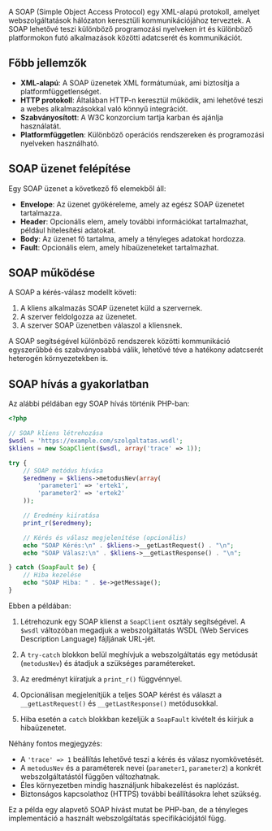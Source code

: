 A SOAP (Simple Object Access Protocol) egy XML-alapú protokoll, amelyet webszolgáltatások hálózaton keresztüli kommunikációjához terveztek. A SOAP lehetővé teszi különböző programozási nyelveken írt és különböző platformokon futó alkalmazások közötti adatcserét és kommunikációt.
## Főbb jellemzők

- **XML-alapú**: A SOAP üzenetek XML formátumúak, ami biztosítja a platformfüggetlenséget.
- **HTTP protokoll**: Általában HTTP-n keresztül működik, ami lehetővé teszi a webes alkalmazásokkal való könnyű integrációt.
- **Szabványosított**: A W3C konzorcium tartja karban és ajánlja használatát.
- **Platformfüggetlen**: Különböző operációs rendszereken és programozási nyelveken használható.
## SOAP üzenet felépítése

Egy SOAP üzenet a következő fő elemekből áll:

- **Envelope**: Az üzenet gyökéreleme, amely az egész SOAP üzenetet tartalmazza.
- **Header**: Opcionális elem, amely további információkat tartalmazhat, például hitelesítési adatokat.
- **Body**: Az üzenet fő tartalma, amely a tényleges adatokat hordozza.
- **Fault**: Opcionális elem, amely hibaüzeneteket tartalmazhat.
## SOAP működése

A SOAP a kérés-válasz modellt követi:

1. A kliens alkalmazás SOAP üzenetet küld a szervernek.
2. A szerver feldolgozza az üzenetet.
3. A szerver SOAP üzenetben válaszol a kliensnek.

A SOAP segítségével különböző rendszerek közötti kommunikáció egyszerűbbé és szabványosabbá válik, lehetővé téve a hatékony adatcserét heterogén környezetekben is.
## SOAP hívás a gyakorlatban

Az alábbi példában egy SOAP hívás történik PHP-ban:

```php
<?php

// SOAP kliens létrehozása
$wsdl = 'https://example.com/szolgaltatas.wsdl';
$kliens = new SoapClient($wsdl, array('trace' => 1));

try {
    // SOAP metódus hívása
    $eredmeny = $kliens->metodusNev(array(
        'parameter1' => 'ertek1',
        'parameter2' => 'ertek2'
    ));

    // Eredmény kiíratása
    print_r($eredmeny);

    // Kérés és válasz megjelenítése (opcionális)
    echo "SOAP Kérés:\n" . $kliens->__getLastRequest() . "\n";
    echo "SOAP Válasz:\n" . $kliens->__getLastResponse() . "\n";

} catch (SoapFault $e) {
    // Hiba kezelése
    echo "SOAP Hiba: " . $e->getMessage();
}
```

Ebben a példában:

1. Létrehozunk egy SOAP klienst a `SoapClient` osztály segítségével. A `$wsdl` változóban megadjuk a webszolgáltatás WSDL (Web Services Description Language) fájljának URL-jét.

2. A `try-catch` blokkon belül meghívjuk a webszolgáltatás egy metódusát (`metodusNev`) és átadjuk a szükséges paramétereket.

3. Az eredményt kiíratjuk a `print_r()` függvénnyel.

4. Opcionálisan megjelenítjük a teljes SOAP kérést és választ a `__getLastRequest()` és `__getLastResponse()` metódusokkal.

5. Hiba esetén a `catch` blokkban kezeljük a `SoapFault` kivételt és kiírjuk a hibaüzenetet.

Néhány fontos megjegyzés:

- A `'trace' => 1` beállítás lehetővé teszi a kérés és válasz nyomkövetését.
- A `metodusNev` és a paraméterek nevei (`parameter1`, `parameter2`) a konkrét webszolgáltatástól függően változhatnak.
- Éles környezetben mindig használjunk hibakezelést és naplózást.
- Biztonságos kapcsolathoz (HTTPS) további beállításokra lehet szükség.

Ez a példa egy alapvető SOAP hívást mutat be PHP-ban, de a tényleges implementáció a használt webszolgáltatás specifikációjától függ.